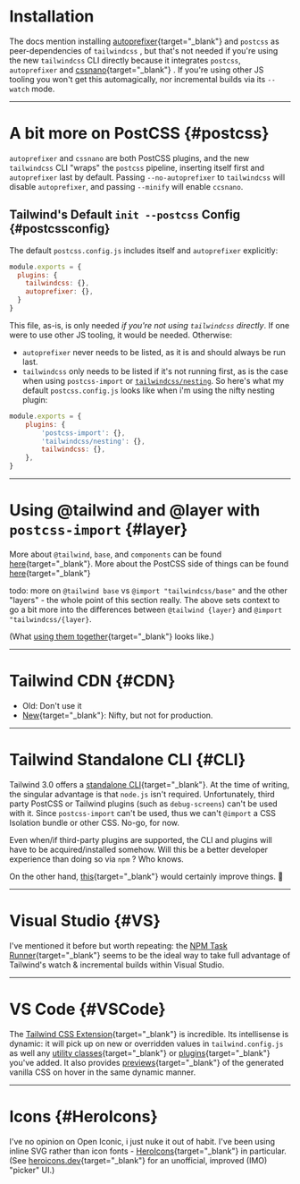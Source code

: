 # Installation

The docs mention installing [autoprefixer](https://autoprefixer.github.io/){target="_blank"} and `postcss` as peer-dependencies of `tailwindcss` , but that's not needed if you're using the new `tailwindcss` CLI directly because it integrates `postcss`, `autoprefixer` and [cssnano](https://cssnano.co/){target="_blank"} . If you're using other JS tooling you won't get this automagically, nor incremental builds via its `--watch` mode.

---

# A bit more on PostCSS {#postcss}

`autoprefixer` and `cssnano` are both PostCSS plugins, and the new `tailwindcss` CLI "wraps" the `postcss` pipeline, inserting itself first and `autoprefixer` last by default. Passing `--no-autoprefixer` to `tailwindcss` will disable `autoprefixer`, and passing `--minify` will enable `ccsnano`.

## Tailwind's Default `init --postcss` Config {#postcssconfig}

The default `postcss.config.js` includes itself and `autoprefixer` explicitly:

```javascript:postcss.config.js
module.exports = {
  plugins: {
    tailwindcss: {},
    autoprefixer: {},
  }
}
```

This file, as-is, is only needed _if you're not using `tailwindcss` directly_. If one were to use other JS tooling, it would be needed. Otherwise:

- `autoprefixer` never needs to be listed, as it is and should always be run last.
- `tailwindcss` only needs to be listed if it's not running first, as is the case when using `postcss-import` or [`tailwindcss/nesting`](/next#nesting). So here's what my default `postcss.config.js` looks like when i'm using the nifty nesting plugin:

```javascript:postcss.config.js
module.exports = {
    plugins: {
        'postcss-import': {},
        'tailwindcss/nesting': {},
        tailwindcss: {},
    },
}
```

---

# Using @tailwind and @layer with `postcss-import` {#layer}

More about `@tailwind`, `base`, and `components` can be found [here](https://tailwindcss.com/docs/functions-and-directives#tailwind){target="_blank"}. More about the PostCSS side of things can be found [here](https://tailwindcss.com/docs/using-with-preprocessors#:~:text=your%20%40tailwind%20declarations.-,Won%27t%20work%2C%20%60%40import%60%20statements%20must%20come%20first,-%40tailwind%20base%3B%0A%40import){target="_blank"}

todo: more on `@tailwind base` vs `@import "tailwindcss/base"` and the other "layers" - the whole point of this section really.  The above sets context to go a bit more into the differences between `@tailwind {layer}` and `@import "tailwindcss/{layer}`.

(What [using them together](https://github.com/tailwindlabs/tailwindcss/issues/3257#issuecomment-903311297){target="_blank"} looks like.)

---

# Tailwind CDN {#CDN}

- Old: Don't use it
- [New](https://www.youtube.com/watch?v=mSC6GwizOag){target="_blank"}: Nifty, but not for production.

---

# Tailwind Standalone CLI {#CLI}

Tailwind 3.0 offers a [standalone CLI](https://tailwindcss.com/blog/standalone-cli){target="_blank"}.  At the time of writing, the singular advantage is that `node.js` isn't required.  Unfortunately, third party PostCSS or Tailwind plugins (such as `debug-screens`) can't be used with it.  Since `postcss-import` can't be used, thus we can't `@import` a CSS Isolation bundle or other CSS.  No-go, for now.

Even when/if third-party plugins are supported, the CLI and plugins will have to be acquired/installed somehow.  Will this be a better developer experience than doing so via `npm` ?  Who knows.

On the other hand, [this](https://twitter.com/malfaitrobin/status/1446905317825069063){target="_blank"} would certainly improve things. 🤞

---

# Visual Studio {#VS}

I've mentioned it before but worth repeating: the [NPM Task Runner](https://marketplace.visualstudio.com/items?itemName=MadsKristensen.NpmTaskRunner64){target="_blank"} seems to be the ideal way to take full advantage of Tailwind's watch & incremental builds within Visual Studio.

---

# VS Code {#VSCode}

The [Tailwind CSS Extension](https://marketplace.visualstudio.com/items?itemName=bradlc.vscode-tailwindcss){target="_blank"} is incredible. Its intellisense is dynamic: it will pick up on new or overridden values in `tailwind.config.js` as well any [utility classes](https://tailwindcss.com/docs/adding-new-utilities){target="_blank"} or [plugins](https://tailwindcss.com/docs/plugins){target="_blank"} you've added. It also provides [previews](/images/hover.png){target="_blank"} of the generated vanilla CSS on hover in the same dynamic manner.

---

# Icons {#HeroIcons}

I've no opinion on Open Iconic, i just nuke it out of habit. I've been using inline SVG rather than icon fonts - [HeroIcons](https://heroicons.com/){target="_blank"} in particular. (See [heroicons.dev](https://heroicons.dev/){target="_blank"} for an unofficial, improved (IMO) "picker" UI.)
